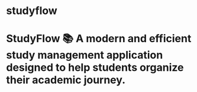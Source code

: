 # studyflow
# StudyFlow 📚  A modern and efficient study management application designed to help students organize their academic journey.
